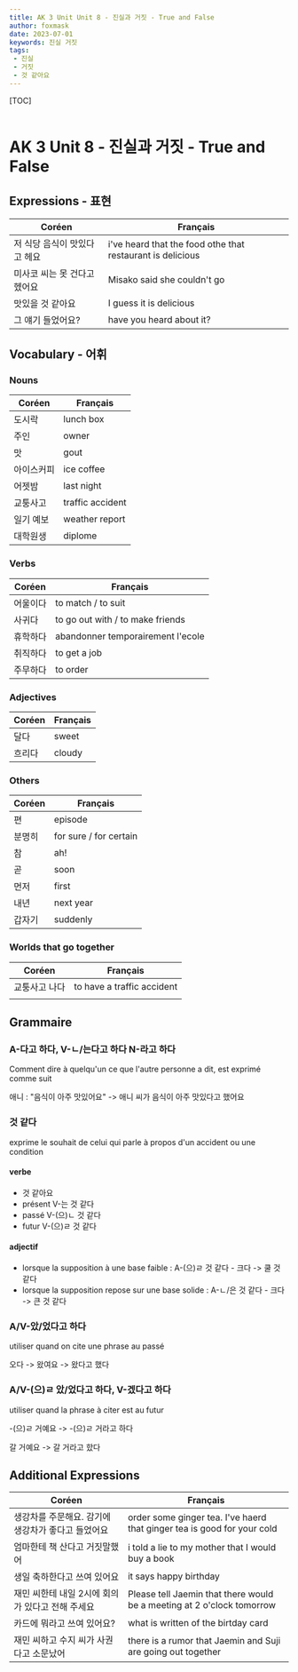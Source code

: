 ```yaml
---
title: AK 3 Unit Unit 8 - 진실과 거짓 - True and False
author: foxmask
date: 2023-07-01
keywords: 진실 거짓
tags: 
 - 진실
 - 거짓
 - 것 같아요
---
```


[TOC]
```toc
```


# AK 3 Unit 8 - 진실과 거짓 - True and False

## Expressions - 표현

| Coréen | Français                                                   |
| ------ | ---------------------------------------------------------- |
|  저 식당 음식이 맛있다고 헤요      | i've heard that the food othe that restaurant is delicious |
|  미사코 씨는 못 건다고 헸어요      | Misako said she couldn't go                                |
|  맛있을 것 같아요      | I guess it is delicious                                    |
|  그 얘기 들었어요?      | have you heard about it?                                                           |


## Vocabulary - 어휘



### Nouns

| Coréen     | Français |
| ---------- | -------- |
| 도시락     |  lunch box        |
| 주인       | owner         |
| 맛         | gout     |
| 아이스커피 |   ice coffee       |
| 어젯밤     | last night         |
| 교퉁사고   | traffic accident         |
| 일기 예보  | weather report         |
| 대학원생   | diplome         |

### Verbs

| Coréen   | Français |
| -------- | -------- |
| 어울이다 |  to match / to suit        |
| 사귀다   |  to go out with / to make friends        |
| 휴학하다 |  abandonner temporairement l'ecole               |
| 취직하다 |   to get a job|
| 주무하다         |  to order       |

### Adjectives

| Coréen | Français |
| ------ | -------- |
| 달다       | sweet    |
| 흐리다       | cloudy   |

### Others

| Coréen | Français               |
| ------ | ---------------------- |
| 편     | episode                |
| 분명히 | for sure / for certain |
| 참     | ah!                    |
| 곧     | soon                   |
| 먼저   | first                  |
| 내년   | next year              |
| 갑자기 | suddenly                       |

### Worlds that go together

| Coréen        | Français                   |
| ------------- | -------------------------- |
| 교퉁사고 나다 | to have a traffic accident |
|               |                            |

## Grammaire

### A-다고 하다, V-ㄴ/는다고 하다   N-라고 하다

Comment dire à quelqu'un ce que l'autre personne a dit, est exprimé comme suit

애니 : "음식이 아주 맛있어요" -> 애니 씨가 음식이 아주 맛있다고 했어요

### 것 같다

exprime le souhait de celui qui parle à propos d'un accident ou une condition

#### verbe

* 것 같아요
* présent V-는 것 같다
* passé    V-(으)ㄴ 것 같다
* futur     V-(으)ㄹ 것 같다

####  adjectif 
* lorsque la supposition à une base faible : A-(으)ㄹ 것 같다 - 크다   -> 쿨 것 같다 
* lorsque la supposition repose sur une base solide : A-ㄴ/은 것 같다 - 크다  -> 큰 것 같다 

### A/V-았/었다고 하다

utiliser quand on cite une phrase au passé

오다 -> 왔여요 -> 왔다고 했다

### A/V-(으)ㄹ 았/었다고 하다, V-겠다고 하다

utiliser quand la phrase à citer est au futur

-(으)ㄹ 거예요 -> -(으)ㄹ 거라고 하다

갈 거예요 -> 갈 거라고 핬다

## Additional Expressions

| Coréen                                             | Français                                                                |
| -------------------------------------------------- | ----------------------------------------------------------------------- |
| 생강차를 주문해요. 감기에 생강차가 좋다고 들었어요 | order some ginger tea. I've haerd that ginger tea is good for your cold |
| 엄마한테 책 산다고 거짓말했어                      | i told a lie to my mother that I would buy a book                                                                         |
| 생일 축하한다고 쓰여 있어요                        | it says happy birthday                                                                         |
| 재민 씨한테 내일 2시에 회의가 있다고 전해 주세요   | Please tell Jaemin that there would be a meeting at 2 o'clock tomorrow                                                                         |
| 카드에 뭐라고 쓰여 있어요?                         | what is written of the birtday card                                                                         |
| 재민 씨하고 수지 씨가 사권다고 소문났어  | there is a rumor that Jaemin and Suji are going out together |